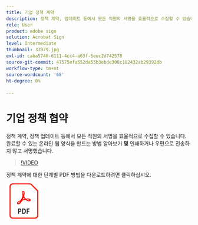 ```yaml
---
title: 기업 정책 계약
description: 정책 계약, 업데이트 등에서 모든 직원의 서명을 효율적으로 수집할 수 있습니다
role: User
product: adobe sign
solution: Acrobat Sign
level: Intermediate
thumbnail: 33979.jpg
exl-id: caba5740-6111-4cc4-a63f-5eec2d742578
source-git-commit: 47575efa552da55b3ebde308c182432ab29392db
workflow-type: tm+mt
source-wordcount: '68'
ht-degree: 0%

---
```


# 기업 정책 협약

정책 계약, 정책 업데이트 등에서 모든 직원의 서명을 효율적으로 수집할 수 있습니다. 완료할 수 있는 온라인 웹 양식을 만드는 방법 알아보기 **및** 인쇄하거나 우편으로 전송하지 않고 서명했습니다.

>[!VIDEO](https://video.tv.adobe.com/v/33979?hidetitle=true)

정책 계약에 대한 단계별 PDF 방법을 다운로드하려면 클릭하십시오.

[![PDF 레시피 다운로드](../assets/acrobat_PDF_96.png)](../assets/adobe-sign_set_up_a_web_form_use_case.pdf)
